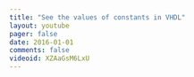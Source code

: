 ```yaml
---
title: "See the values of constants in VHDL"
layout: youtube 
pager: false
date: 2016-01-01
comments: false
videoid: XZAaGsM6LxU
---
```

